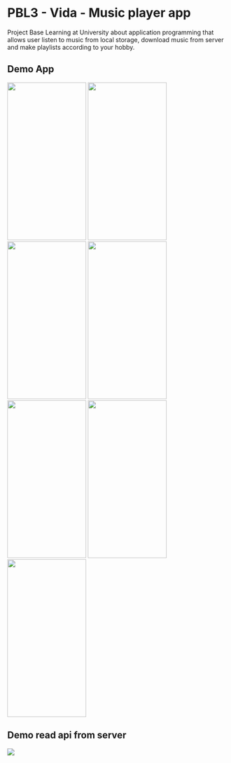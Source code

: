 # PBL3 - Vida - Music player app
Project Base Learning at University about application programming that allows user listen to music from local storage, download music from server and make playlists according to your hobby. 
## Demo App
<div>
<img src="https://github.com/thanhvinh73/PBL3/blob/main/document/MusicPlayer.jpeg" width="180" height="360" />
<img src="https://github.com/thanhvinh73/PBL3/blob/main/document/HomePage.jpeg" width="180" height="360" />
<img src="https://github.com/thanhvinh73/PBL3/blob/main/document/DownloadPage.jpeg" width="180" height="360" />
<img src="https://github.com/thanhvinh73/PBL3/blob/main/document/FavouritePlaylistPage.jpeg" width="180" height="360" />
<div/>
<div>
<img src="https://github.com/thanhvinh73/PBL3/blob/main/document/LoginPage.jpeg" width="180" height="360" />
<img src="https://github.com/thanhvinh73/PBL3/blob/main/document/Register.jpeg" width="180" height="360" />
<img src="https://github.com/thanhvinh73/PBL3/blob/main/document/Profile.jpeg" width="180" height="360" />
<div/>

## Demo read api from server
<img src="https://github.com/thanhvinh73/PBL3/blob/main/document/DemoReadApi.png" />
